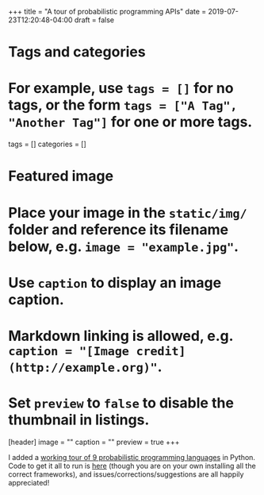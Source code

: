+++
title = "A tour of probabilistic programming APIs"
date = 2019-07-23T12:20:48-04:00
draft = false

# Tags and categories
# For example, use `tags = []` for no tags, or the form `tags = ["A Tag", "Another Tag"]` for one or more tags.
tags = []
categories = []

# Featured image
# Place your image in the `static/img/` folder and reference its filename below, e.g. `image = "example.jpg"`.
# Use `caption` to display an image caption.
#   Markdown linking is allowed, e.g. `caption = "[Image credit](http://example.org)"`.
# Set `preview` to `false` to disable the thumbnail in listings.
[header]
image = ""
caption = ""
preview = true
+++

I added a [working tour of 9 probabilistic programming languages](https://colcarroll.github.io/ppl-api/) in Python. Code to get it all to run is [here](https://github.com/ColCarroll/ppl-api/blob/master/notebooks/different_ppls.ipynb) (though you are on your own installing all the correct frameworks), and issues/corrections/suggestions are all happily appreciated!

